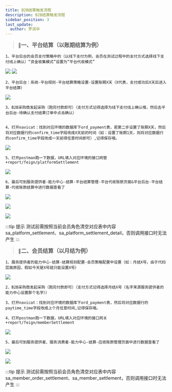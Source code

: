 ```yaml
---
title: B2B结算触发流程
description: B2B结算触发流程
sidebar_position: 3
last_update:
  author: 罗润华
---
```


>:palm_tree:**<big>一、平台结算（以账期结算为例）</big>**

    1、平台后台的会员支付策略中的（以线下支付为例，会员在测试过程中的支付方式选择线下支付线上确认）“资金收集模式”设置为“平台代收模式”

![](@site/static/img/test_img/2022-08-11-15-08-23.png)
![](@site/static/img/test_img/2022-08-11-15-09-58.png)

    2、平台后台：系统-平台规则-平台结算策略设置-设置账期X天（X代表，支付成功后X天后进入平台结算）

![](@site/static/img/test_img/2022-08-11-15-28-34.png)

    3、B2B采购商发起采购（跑完付款即可）（支付方式记得选择为线下支付线上确认哦，然后去平台后台-待确认支付结果订单中点击确认）


    4、打开navicat：找到对应环境的数据库下ord_payment表，若第二步设置了账期X天，然后将对应数据行的confirm_time字段改成X天前的时间（如：设置了账期1天，则将对应数据行的confirm_time字段改成一天前得任意时间即可）,记得保存哦。

![](@site/static/img/test_img/2022-08-11-19-29-04.png)

    5、打开postman跑一下数据，URL填入对应环境的接口网管+report/feign/platformSettlement

![](@site/static/img/test_img/2022-08-11-19-29-15.png)

    6、最后可到服务提供者-能力中心-结算-平台结算管理-平台代收账款页面&平台后台-平台结算-代收账款结算中进行数据查看了

![](@site/static/img/test_img/2022-08-11-19-30-51.png)

![](@site/static/img/test_img/2022-08-11-19-31-08.png)

![](@site/static/img/test_img/2022-08-11-19-34-50.png)

:::tip 提示
测试前需按照当前会员角色清空对应表中内容sa_platform_settlement、sa_platform_settlement_detail，否则调用接口时无法产生
:::

>🐳**<big>二、会员结算（以月结为例）</big>**

    1、服务提供者的能力中心-结算-结算规则配置-会员策略配置中设置（如：月结X号，由于代码层面原因，假如今天是X号就只能设置X号）

![](@site/static/img/test_img/2022-08-11-19-45-48.png)

    2、B2B采购商发起采购（跑完付款即可）（支付方式记得选择月结X号（名字来源服务提供者的能力中心设置那个名字））

    3、打开navicat：找到对应环境的数据库下ord_payment表，然后将对应数据行的paytime_time字段改成上个月任意时间,记得保存哦。

    4、打开postman跑一下数据，URL填入对应环境的接口网关+report/feign/memberSettlement

![](@site/static/img/test_img/2022-08-11-20-08-28.png)

    5、最后可到服务提供者、服务消费者-能力中心-结算-应收账款管理页面中进行数据查看了

![](@site/static/img/test_img/2022-08-11-20-07-51.png)

![](@site/static/img/test_img/2022-08-11-20-07-00.png)

:::tip 提示
测试前需按照当前会员角色清空对应表中内容sa_member_order_settlement、sa_member_settlement，否则调用接口时无法产生
:::